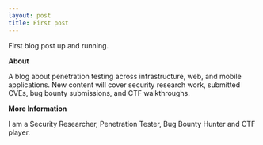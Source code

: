 ```yaml
---
layout: post
title: First post
---
```


First blog post up and running.

<b>About</b>

A blog about penetration testing across infrastructure, web, and mobile applications. New content will cover security research work, submitted CVEs, bug bounty submissions, and CTF walkthroughs.

<b>More Information</b>

I am a Security Researcher, Penetration Tester, Bug Bounty Hunter and CTF player.
